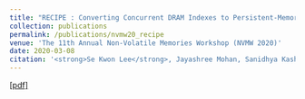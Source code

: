 ```yaml
---
title: "RECIPE : Converting Concurrent DRAM Indexes to Persistent-Memory Indexes"
collection: publications
permalink: /publications/nvmw20_recipe
venue: 'The 11th Annual Non-Volatile Memories Workshop (NVMW 2020)'
date: 2020-03-08
citation: '<strong>Se Kwon Lee</strong>, Jayashree Mohan, Sanidhya Kashyap, Taesoo Kim, and Vijay Chidambaram, <i>The 11th Annual Non-Volatile Memories Workshop</i> (<strong>NVMW 2020</strong>, Extended abstract of SOSP 2019 paper).'
---
```

[[pdf]](http://sekwonlee.github.io/files/nvmw20_recipe.pdf)
